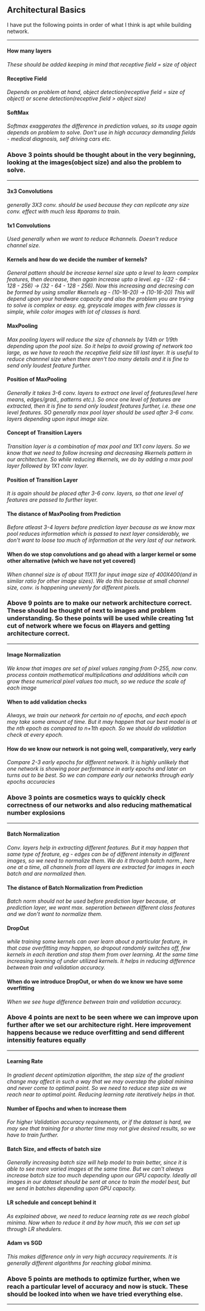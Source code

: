 ## Architectural Basics

I have put the following points in order of what I think is apt while building network.

-----------------------------------------------------------------
#### How many layers
*These should be added keeping in mind that receptive field = size of object*
#### Receptive Field
*Depends on problem at hand, object detection(receptive field = size of object) or scene detection(receptive field > object size)*
#### SoftMax
*Softmax exaggerates the difference in prediction values, so its usage again depends on problem to solve. Don't use in high accuracy demanding fields - medical diagnosis, self driving cars etc.*

### Above 3 points should be thought about in the very beginning, looking at the images(object size) and also the problem to solve.
-----------------------------------------------------------------


#### 3x3 Convolutions
*generally 3X3 conv. should be used because they can replicate any size conv. effect with much less #params to train.*
#### 1x1 Convolutions
*Used generally when we want to reduce #channels. Doesn't reduce channel size.*
#### Kernels and how do we decide the number of kernels?
*General pattern should be increase kernel size upto a level to learn complex features, then decrease, then again increase upto a level. eg - (32 - 64 - 128 - 256) -> (32 - 64 - 128 - 256). Now this increasing and decresing can be formed by using smaller #kernels eg - (10-16-20) -> (10-16-20) This will depend upon your hardware capacity and also the problem you are trying to solve is complex or easy. eg, greyscale images with few classes is simple, while color images with lot of classes is hard.*
#### MaxPooling
*Max pooling layers will reduce the size of channels by 1/4th or 1/9th depending upon the pool size. So it helps to avoid growing of network too large, as we have to reach the receptive field size till last layer. It is useful to reduce channnel size when there aren't too many details and it is fine to send only loudest feature further.*
#### Position of MaxPooling
*Generally it takes 3-6 conv. layers to extract one level of features(level here means, edges/grad., patterns etc.). So once one level of features are extracted, then it is fine to send only loudest features further, i.e. these one level features. SO generally max pool layer should be used after 3-6 conv. layers depending upon input image size.*
#### Concept of Transition Layers
*Transition layer is a combination of max pool and 1X1 conv layers. So we know that we need to follow incresing and decreasing #kernels pattern in our architecture. So while reducing #kernels, we do by adding a max pool layer followed by 1X1 conv layer.*
#### Position of Transition Layer
*It is again should be placed after 3-6 conv. layers, so that one level of features are passed to further layer.*
#### The distance of MaxPooling from Prediction
*Before atleast 3-4 layers before prediction layer because as we know max pool reduces information which is passed to next layer considerably, we don't want to loose too much of information at the very last of our network.*
#### When do we stop convolutions and go ahead with a larger kernel or some other alternative (which we have not yet covered)
*When channel size is of about 11X11 for input image size of 400X400(and in similar ratio for other image sizes). We do this because at small channel size, conv. is happening unevenly for different pixels.*

### Above 9 points are to make our network architecture correct. These should be thought of next to images and problem understanding. So these points will be used while creating 1st cut of network where we focus on #layers and getting architecture correct.
-----------------------------------------------------------------

#### Image Normalization
*We know that images are set of pixel values ranging from 0-255, now conv. process contain mathematical multiplications and addditions whcih can grow these numerical pixel values too much, so we reduce the scale of each image*
#### When to add validation checks
*Always, we train our network for certain no of epochs, and each epoch may take some amount of time. But it may happen that our best model is at the nth epoch as compared to n+1th epoch. So we should do validation check at every epoch.*
#### How do we know our network is not going well, comparatively, very early
*Compare 2-3 early epochs for different network. It is highly unlikely that one network is showing poor performance in early epochs and later on turns out to be best. So we can compare early our networks through early epochs accuracies*

### Above 3 points are cosmetics ways to quickly check correctness of our networks and also reducing mathematical number explosions
----------------------------------------------------------------------

#### Batch Normalization
*Conv. layers help in extracting different features. But it may happen that same type of feature, eg - edges can be of different intensity in different images, so we need to normalize them. We do it through batch norm., here one at a time, all channels from all layers are extracted for images in each batch and are normalized then.*
#### The distance of Batch Normalization from Prediction
*Batch norm should not be used before prediction layer because, at prediction layer, we want max. seperation between different class features and we don't want to normalize them.*
#### DropOut
*while training some kernels can over learn about a particular feature, in that case overfitting may happen, so dropout randomly switches off, few kernels in each iteration and stop them from over learning. At the same time increasing learning of under utilized kernels. It helps in reducing difference between train and validation accuracy.*
#### When do we introduce DropOut, or when do we know we have some overfitting
*When we see huge difference between train and validation accuracy.*

### Above 4 points are next to be seen where we can improve upon further after we set our architecture right. Here improvement happens because we reduce overfitting and send different intensitiy features equally
----------------------------------------------------------------------

#### Learning Rate
*In gradient decent optimization algorithm, the step size of the gradient change may affect in such a way that we may overstep the global minima and never come to optimal point. So we need to reduce step size as we reach near to optimal point. Reducing learning rate iteratively helps in that.*
#### Number of Epochs and when to increase them
*For higher Validation accuracy requirements, or if the dataset is hard, we may see that training for a shorter time may not give desired results, so we have to train further.*
#### Batch Size, and effects of batch size
*Generally increasing batch size will help model to train better, since it is able to see more varied images at the same time. But we can't always increase batch size too much depending upon our GPU capacity. Ideally all images in our dataset should be sent at once to train the model best, but we send in batches depending upon GPU capacity.*
#### LR schedule and concept behind it
*As explained above, we need to reduce learning rate as we reach global minima. Now when to reduce it and by how much, this we can set up through LR shedulers.*
#### Adam vs SGD
*This makes difference only in very high accuracy requirements. It is generally different algorithms for reaching global minima.*

### Above 5 points are methods to optimize further, when we reach a particular level of accuracy and now is stuck. These should be looked into when we have tried everything else.
--------------------------------------------------------------------

